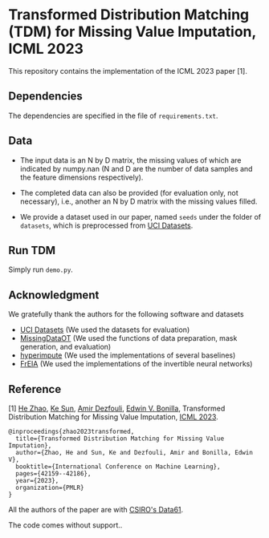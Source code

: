 # Transformed Distribution Matching (TDM) for Missing Value Imputation, ICML 2023

This repository contains the implementation of the ICML 2023 paper [1].

## Dependencies
The dependencies are specified in the file of ```requirements.txt```. 

## Data

* The input data is an N by D matrix, the missing values of which are indicated by numpy.nan (N and D are the number of data samples and the feature dimensions respectively).

* The completed data can also be provided (for evaluation only, not necessary), i.e., another an N by D matrix with the missing values filled.

* We provide a dataset used in our paper, named ```seeds``` under the folder of ```datasets```, which is preprocessed from [UCI Datasets](https://archive.ics.uci.edu/datasets).

## Run TDM

Simply run ```demo.py```. 

## Acknowledgment
We gratefully thank the authors for the following software and datasets
  * [UCI Datasets](https://archive.ics.uci.edu/datasets) (We used the datasets for evaluation)
  * [MissingDataOT](https://github.com/BorisMuzellec/MissingDataOT) (We used the functions of data preparation, mask generation, and evaluation)
  * [hyperimpute](https://github.com/vanderschaarlab/hyperimpute) (We used the implementations of several baselines)
  * [FrEIA](https://github.com/vislearn/FrEIA) (We used the implementations of the invertible neural networks)

## Reference
  
[1] [He Zhao](https://hezgit.github.io/), [Ke Sun](https://courbure.com/), [Amir Dezfouli](https://adezfouli.github.io/), [Edwin V. Bonilla](https://ebonilla.github.io/), Transformed Distribution Matching for Missing Value Imputation, [ICML 2023](https://proceedings.mlr.press/v202/zhao23h.html).

```
@inproceedings{zhao2023transformed,
  title={Transformed Distribution Matching for Missing Value Imputation},
  author={Zhao, He and Sun, Ke and Dezfouli, Amir and Bonilla, Edwin V},
  booktitle={International Conference on Machine Learning},
  pages={42159--42186},
  year={2023},
  organization={PMLR}
}
```

All the authors of the paper are with [CSIRO's Data61](https://www.csiro.au/en/about/people/business-units/data61).

The code comes without support..
